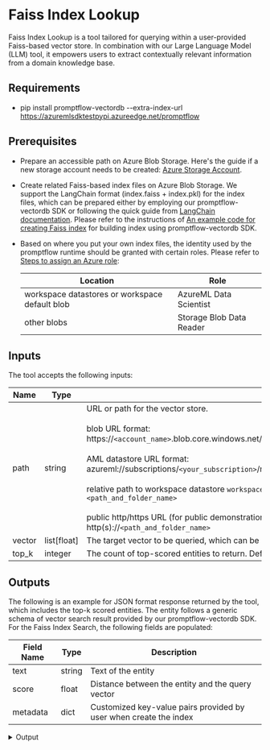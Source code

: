 # Faiss Index Lookup

Faiss Index Lookup is a tool tailored for querying within a user-provided Faiss-based vector store. In combination with our Large Language Model (LLM) tool, it empowers users to extract contextually relevant information from a domain knowledge base.

## Requirements
- pip install promptflow-vectordb --extra-index-url https://azuremlsdktestpypi.azureedge.net/promptflow

## Prerequisites
- Prepare an accessible path on Azure Blob Storage. Here's the guide if a new storage account needs to be created:  [Azure Storage Account](https://learn.microsoft.com/en-us/azure/storage/common/storage-account-create?tabs=azure-portal).
- Create related Faiss-based index files on Azure Blob Storage. We support the LangChain format (index.faiss + index.pkl) for the index files, which can be prepared either by employing our promptflow-vectordb SDK or following the quick guide from [LangChain documentation](https://python.langchain.com/docs/modules/data_connection/vectorstores/integrations/faiss). Please refer to the instructions of <a href="https://aka.ms/pf-sample-build-faiss-index" target="_blank">An example code for creating Faiss index</a> for building index using promptflow-vectordb SDK.
- Based on where you put your own index files, the identity used by the promptflow runtime should be granted with certain roles. Please refer to [Steps to assign an Azure role](https://learn.microsoft.com/en-us/azure/role-based-access-control/role-assignments-steps):

    | Location | Role |
    | ---- | ---- |
    | workspace datastores or workspace default blob | AzureML Data Scientist |
    | other blobs | Storage Blob Data Reader |

## Inputs

The tool accepts the following inputs:

| Name | Type | Description | Required |
| ---- | ---- | ----------- | -------- |
| path | string | URL or path for the vector store.<br><br>blob URL format:<br>https://`<account_name>`.blob.core.windows.net/`<container_name>`/`<path_and_folder_name>`.<br><br>AML datastore URL format:<br>azureml://subscriptions/`<your_subscription>`/resourcegroups/`<your_resource_group>`/workspaces/`<your_workspace>`/data/`<data_path>`<br><br>relative path to workspace datastore `workspaceblobstore`:<br>`<path_and_folder_name>`<br><br> public http/https URL (for public demonstration):<br>http(s)://`<path_and_folder_name>` | Yes |
| vector | list[float] | The target vector to be queried, which can be generated by the LLM tool. | Yes |
| top_k | integer | The count of top-scored entities to return. Default value is 3. | No |

## Outputs

The following is an example for JSON format response returned by the tool, which includes the top-k scored entities. The entity follows a generic schema of vector search result provided by our promptflow-vectordb SDK. For the Faiss Index Search, the following fields are populated:

| Field Name | Type | Description |
| ---- | ---- | ----------- |
| text | string | Text of the entity |
| score | float |  Distance between the entity and the query vector |
| metadata | dict | Customized key-value pairs provided by user when create the index |

<details>
  <summary>Output</summary>
  
```json
[
  {
    "metadata": {
      "link": "http://sample_link_0",
      "title": "title0"
    },
    "original_entity": null,
    "score": 0,
    "text": "sample text #0",
    "vector": null
  },
  {
    "metadata": {
      "link": "http://sample_link_1",
      "title": "title1"
    },
    "original_entity": null,
    "score": 0.05000000447034836,
    "text": "sample text #1",
    "vector": null
  },
  {
    "metadata": {
      "link": "http://sample_link_2",
      "title": "title2"
    },
    "original_entity": null,
    "score": 0.20000001788139343,
    "text": "sample text #2",
    "vector": null
  }
]

```
</details>